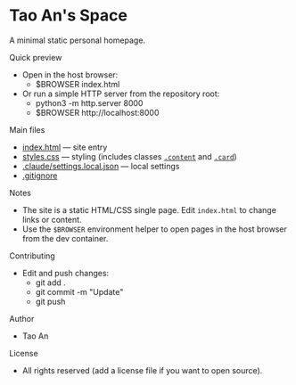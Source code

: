 # Tao An's Space

A minimal static personal homepage.

Quick preview
- Open in the host browser:
  - $BROWSER index.html
- Or run a simple HTTP server from the repository root:
  - python3 -m http.server 8000
  - $BROWSER http://localhost:8000

Main files
- [index.html](index.html) — site entry
- [styles.css](styles.css) — styling (includes classes [`.content`](styles.css) and [`.card`](styles.css))
- [.claude/settings.local.json](.claude/settings.local.json) — local settings
- [.gitignore](.gitignore)

Notes
- The site is a static HTML/CSS single page. Edit `index.html` to change links or content.
- Use the `$BROWSER` environment helper to open pages in the host browser from the dev container.

Contributing
- Edit and push changes:
  - git add .
  - git commit -m "Update"
  - git push

Author
- Tao An

License
- All rights reserved (add a license file if you want to open source).